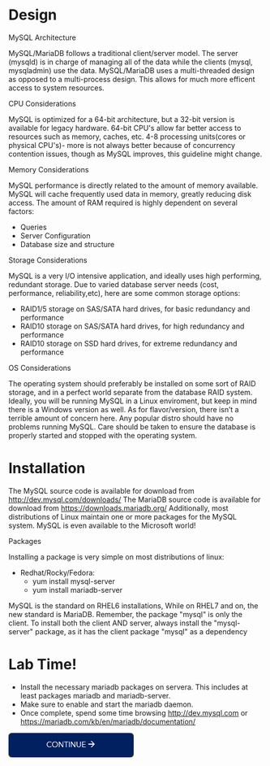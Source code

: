 # Design

MySQL Architecture

MySQL/MariaDB follows a traditional client/server model. The server (mysqld) is in charge of managing all of the data while the clients (mysql, mysqladmin) use the data.
MySQL/MariaDB uses a multi-threaded design as opposed to a multi-process design. This allows for much more efficent access to system resources.

CPU Considerations

MySQL is optimized for a 64-bit architecture, but a 32-bit version is available for legacy hardware.
64-bit CPU's allow far better access to resources such as memory, caches, etc.
4-8 processing units(cores or physical CPU's)- more is not always better because of concurrency contention issues, though as MySQL improves, this guideline might change.

Memory Considerations

MySQL performance is directly related to the amount of memory available. MySQL will cache frequently used data in memory, greatly reducing disk access.
The amount of RAM required is highly dependent on several factors:
  - Queries
  - Server Configuration
  - Database size and structure

Storage Considerations

MySQL is a very I/O intensive application, and ideally uses high performing, redundant storage.
Due to varied database server needs (cost, performance, reliability,etc), here are some common storage options:
  - RAID1/5 storage on SAS/SATA hard drives, for basic redundancy and performance
  - RAID10 storage on SAS/SATA hard drives, for high redundancy and performance
  - RAID10 storage on SSD hard drives, for extreme redundancy and performance

OS Considerations

The operating system should preferably be installed on some sort of RAID storage, and in a perfect world separate from the database RAID system.
Ideally, you will be running MySQL in a Linux enviroment, but keep in mind there is a Windows version as well.
As for flavor/version, there isn’t a terrible amount of concern here. Any popular distro should have no problems running MySQL.
Care should be taken to ensure the database is properly started and stopped with the operating system.

# Installation

The MySQL source code is available for download from http://dev.mysql.com/downloads/
The MariaDB source code is available for download from https://downloads.mariadb.org/
Additionally, most distributions of Linux maintain one or more packages for the MySQL system.
MySQL is even available to the Microsoft world!

Packages

Installing a package is very simple on most distributions of linux:
- Redhat/Rocky/Fedora:
   - yum install mysql-server
   - yum install mariadb-server

MySQL is the standard on RHEL6 installations, While on RHEL7 and on, the new standard is MariaDB.
Remember, the package "mysql" is only the client. To install both the client AND server, always install the "mysql-server" package, as it has the client package "mysql" as a dependency

# Lab Time!

- Install the necessary mariadb packages on servera. This includes at least packages mariadb and mariadb-server.
- Make sure to enable and start the mariadb daemon.
- Once complete, spend some time browsing http://dev.mysql.com or https://mariadb.com/kb/en/mariadb/documentation/

[![continue](./images/continue.png)](./1_solution.md)
